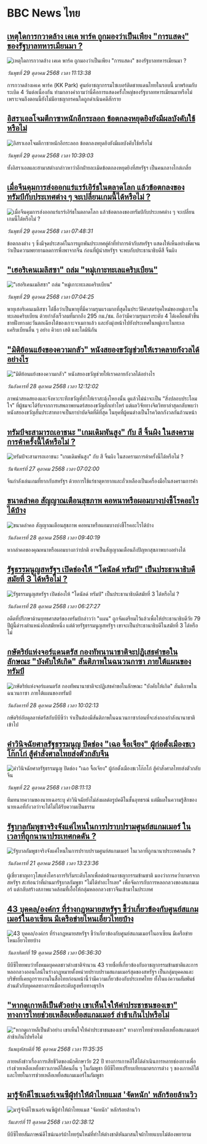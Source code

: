 # BBC News ไทย## [เหตุใดการกวาดล้าง เคเค พาร์ค ถูกมองว่าเป็นเพียง "การแสดง" ของรัฐบาลทหารเมียนมา ?](https://www.bbc.com/thai/articles/c77z6mp4k86o?at_medium=RSS&at_campaign=rss?at_campaign=githubrss)![เหตุใดการกวาดล้าง เคเค พาร์ค ถูกมองว่าเป็นเพียง "การแสดง" ของรัฐบาลทหารเมียนมา ?](https://ichef.bbci.co.uk/ace/ws/240/cpsprodpb/a77c/live/b536fab0-b4a8-11f0-aa13-0b0479f6f42a.jpg)_วันพุธที่ 29 ตุลาคม 2568 เวลา 11:13:38_การกวาดล้างเคเค พาร์ค (KK Park) ศูนย์อาชญากรรมไซเบอร์ติดชายแดนไทยในรอบนี้ มาพร้อมกับระเบิด 4 วันต่อเนื่องกัน ท่ามกลางคำถามว่านี่คือการแสดงครั้งใหญ่ของรัฐบาลทหารเมียนมาหรือไม่ เพราะจนถึงตอนนี้ยังไม่มีอาชญากรคนใดถูกดำเนินคดีสักราย## [อิสราเอลโจมตีกาซาหนักอีกระลอก ข้อตกลงหยุดยิงยังมีผลบังคับใช้หรือไม่](https://www.bbc.com/thai/articles/cwykprx1q1ko?at_medium=RSS&at_campaign=rss?at_campaign=githubrss)![อิสราเอลโจมตีกาซาหนักอีกระลอก ข้อตกลงหยุดยิงยังมีผลบังคับใช้หรือไม่](https://ichef.bbci.co.uk/ace/ws/240/cpsprodpb/8081/live/82f75f60-b43d-11f0-8619-03f374390a48.jpg)_วันพุธที่ 29 ตุลาคม 2568 เวลา 10:39:03_ทั้งอิสราเอลและฮามาสต่างกล่าวหาว่าอีกฝ่ายละเมิดข้อตกลงหยุดยิงที่สหรัฐฯ เป็นคนกลางไกล่เกลี่ย## [เมื่อจีนคุมการส่งออกแร่แรร์เอิร์ธในตลาดโลก แล้วข้อตกลงของทรัมป์กับประเทศต่าง ๆ จะเปลี่ยนเกมนี้ได้หรือไม่ ?](https://www.bbc.com/thai/articles/cgqlnzzwqvko?at_medium=RSS&at_campaign=rss?at_campaign=githubrss)![เมื่อจีนคุมการส่งออกแร่แรร์เอิร์ธในตลาดโลก แล้วข้อตกลงของทรัมป์กับประเทศต่าง ๆ จะเปลี่ยนเกมนี้ได้หรือไม่ ?](https://ichef.bbci.co.uk/ace/ws/240/cpsprodpb/7499/live/5781cda0-b485-11f0-b2a1-6f537f66f9aa.jpg)_วันพุธที่ 29 ตุลาคม 2568 เวลา 07:48:31_ข้อตกลงต่าง ๆ ซึ่งมีจุดประสงค์ในการผูกพันประเทศคู่ค้าที่ทำการค้ากับสหรัฐฯ แสดงให้เห็นอย่างชัดเจนว่าเป็นความพยายามลดการพึ่งพาจากจีน ก่อนที่ผู้นำสหรัฐฯ จะพบกับประธานาธิบดีสี จิ้นผิง## ["เฮอริเคนเมลิสซา" ถล่ม "หมู่เกาะทะเลแคริบเบียน"](https://www.bbc.com/thai/articles/cy40dwwplzlo?at_medium=RSS&at_campaign=rss?at_campaign=githubrss)!["เฮอริเคนเมลิสซา" ถล่ม "หมู่เกาะทะเลแคริบเบียน"](https://ichef.bbci.co.uk/ace/ws/240/cpsprodpb/6c38/live/1cf1c9a0-b495-11f0-aa13-0b0479f6f42a.jpg)_วันพุธที่ 29 ตุลาคม 2568 เวลา 07:04:25_พายุเฮอริเคนเมลิสซา ได้ชื่อว่าเป็นพายุที่มีความรุนแรงมากที่สุดในประวัติศาสตร์ยุคใหม่ของหมู่เกาะในทะเลแคริบเบียน ด้วยกำลังเร็วลมที่มากถึง 295 กม./ชม. ถือว่ามีความรุนแรงระดับ 4 ได้เคลื่อนตัวขึ้นชายฝั่งทางตะวันตกเฉียงใต้ของเกาะจาเมกาแล้ว และยังมุ่งหน้าไปยังประเทศในหมู่เกาะในทะเลแคริบเบียนอื่น ๆ อย่าง คิวบา เฮติ และโดมินิกัน## ["มิติย้อนแย้งของความกลัว" หนังสยองขวัญช่วยให้เราคลายกังวลได้อย่างไร](https://www.bbc.com/thai/articles/ckgzd87k61mo?at_medium=RSS&at_campaign=rss?at_campaign=githubrss)!["มิติย้อนแย้งของความกลัว" หนังสยองขวัญช่วยให้เราคลายกังวลได้อย่างไร](https://ichef.bbci.co.uk/ace/ws/240/cpsprodpb/95d7/live/107ab4a0-b3f2-11f0-aa13-0b0479f6f42a.jpg)_วันอังคารที่ 28 ตุลาคม 2568 เวลา 12:12:02_ภาพน่าสยดสยองและจังหวะระทึกขวัญที่ทำให้เราสะดุ้งโหยงนั้น ดูแล้วไม่น่าจะเป็น “สิ่งปลอบประโลมใจ” ที่ผู้ชมจะได้รับจากการเสพภาพยนตร์สยองขวัญสักเท่าไหร่ แต่ผลวิจัยทางจิตวิทยาล่าสุดกลับพบว่า หนังสยองขวัญสั่นประสาทอาจเป็นยาบำบัดจิตที่ดีที่สุด ในยุคที่ผู้คนต่างเป็นโรควิตกกังวลกันถ้วนหน้า## [ทรัมป์จะสามารถเอาชนะ "เกมเดิมพันสูง" กับ สี จิ้นผิง ในสงครามการค้าครั้งนี้ได้หรือไม่ ?](https://www.bbc.com/thai/articles/c3dn1pnl0vro?at_medium=RSS&at_campaign=rss?at_campaign=githubrss)![ทรัมป์จะสามารถเอาชนะ "เกมเดิมพันสูง" กับ สี จิ้นผิง ในสงครามการค้าครั้งนี้ได้หรือไม่ ?](https://ichef.bbci.co.uk/ace/ws/240/cpsprodpb/893f/live/39474f10-b08c-11f0-9030-57c222c79f8b.jpg)_วันจันทร์ที่ 27 ตุลาคม 2568 เวลา 07:02:00_จีนกำลังเล่นเกมที่ยากกับสหรัฐฯ ด้วยการใช้แร่ธาตุหายากและถั่วเหลืองเป็นเครื่องมือในสงครามการค้า## [ขนาดลำคอ สัญญาณเตือนสุขภาพ คอหนาหรือผอมบางบ่งชี้โรคอะไรได้บ้าง](https://www.bbc.com/thai/articles/c5yd951mnd6o?at_medium=RSS&at_campaign=rss?at_campaign=githubrss)![ขนาดลำคอ สัญญาณเตือนสุขภาพ คอหนาหรือผอมบางบ่งชี้โรคอะไรได้บ้าง](https://ichef.bbci.co.uk/ace/ws/240/cpsprodpb/6c5e/live/412fdf50-ab5d-11f0-b0f1-8b73bbc9408d.jpg)_วันอังคารที่ 28 ตุลาคม 2568 เวลา 09:40:19_หากลำคอของคุณหนาหรือผอมบางกว่าปกติ อาจเป็นสัญญาณเตือนถึงปัญหาสุขภาพบางอย่างได้## [รัฐธรรมนูญสหรัฐฯ เปิดช่องให้ "โดนัลด์ ทรัมป์" เป็นประธานาธิบดีสมัยที่ 3 ได้หรือไม่ ?](https://www.bbc.com/thai/articles/cql9e3rdkw5o?at_medium=RSS&at_campaign=rss?at_campaign=githubrss)![รัฐธรรมนูญสหรัฐฯ เปิดช่องให้ "โดนัลด์ ทรัมป์" เป็นประธานาธิบดีสมัยที่ 3 ได้หรือไม่ ?](https://ichef.bbci.co.uk/ace/ws/240/cpsprodpb/2e00/live/84b8ff40-b3be-11f0-b2a1-6f537f66f9aa.jpg)_วันอังคารที่ 28 ตุลาคม 2568 เวลา 06:27:27_อดีตที่ปรึกษาด้านยุทธศาสตร์ของทรัมป์กล่าวว่า "แผน" ถูกจัดเตรียมไว้แล้วเพื่อให้ประธานาธิบดีวัย 79 ปีผู้นี้ดำรงตำแหน่งอีกสมัยหนึ่ง แต่ด้วยรัฐธรรมนูญสหรัฐฯ เขาจะเป็นประธานาธิบดีในสมัยที่ 3 ได้หรือไม่## [กษัตริย์แห่งจอร์แดนตรัส กองทัพนานาชาติจะปฏิเสธคำขอในลักษณะ "บังคับให้เกิด" สันติภาพในฉนวนกาซา ภายใต้แผนของทรัมป์](https://www.bbc.com/thai/articles/c364j1x6jkno?at_medium=RSS&at_campaign=rss?at_campaign=githubrss)![กษัตริย์แห่งจอร์แดนตรัส กองทัพนานาชาติจะปฏิเสธคำขอในลักษณะ "บังคับให้เกิด" สันติภาพในฉนวนกาซา ภายใต้แผนของทรัมป์](https://ichef.bbci.co.uk/ace/ws/240/cpsprodpb/c0ee/live/350e5f20-b2e3-11f0-b2a1-6f537f66f9aa.jpg)_วันอังคารที่ 28 ตุลาคม 2568 เวลา 10:02:13_กษัตริย์อับดุลลาห์ตรัสกับบีบีซีว่า จำเป็นต้องมีสันติภาพในฉนวนกาซาก่อนที่จะส่งกองกำลังนานาชาติเข้าไป## [คำวินิจฉัยศาลรัฐธรรมนูญ ปิดช่อง "เฉอ จื้อเจียง" ผู้ก่อตั้งเมืองชเวโก๊กโก่ สู้คำสั่งศาลไทยส่งตัวกลับจีน](https://www.bbc.com/thai/articles/cp3dydpn5zzo?at_medium=RSS&at_campaign=rss?at_campaign=githubrss)![คำวินิจฉัยศาลรัฐธรรมนูญ ปิดช่อง "เฉอ จื้อเจียง" ผู้ก่อตั้งเมืองชเวโก๊กโก่ สู้คำสั่งศาลไทยส่งตัวกลับจีน](https://ichef.bbci.co.uk/ace/ws/240/cpsprodpb/97c4/live/de3482d0-af16-11f0-b2a1-6f537f66f9aa.jpg)_วันพุธที่ 22 ตุลาคม 2568 เวลา 08:11:13_ทีมทนายความของนายเฉอระบุ คำวินิจฉัยยังไม่ส่งผลต่อรูปคดีในชั้นอุทธรณ์ แต่มีผลในความรู้สึกของนายเฉอที่กังวลว่าจะได้ไม่ได้รับความเป็นธรรม## [รัฐบาลกัมพูชาจริงจังแค่ไหนในการปราบปรามศูนย์สแกมเมอร์ ในเวลาที่ถูกนานาประเทศกดดัน ?](https://www.bbc.com/thai/articles/cn97vdw808yo?at_medium=RSS&at_campaign=rss?at_campaign=githubrss)![รัฐบาลกัมพูชาจริงจังแค่ไหนในการปราบปรามศูนย์สแกมเมอร์ ในเวลาที่ถูกนานาประเทศกดดัน ?](https://ichef.bbci.co.uk/ace/ws/240/cpsprodpb/dec3/live/c77a1590-ae7c-11f0-86fd-8d837d20b15a.jpg)_วันอังคารที่ 21 ตุลาคม 2568 เวลา 13:23:36_ผู้เชี่ยวชาญอาวุโสแห่งโครงการริเริ่มระดับโลกเพื่อต่อต้านอาชญากรรมข้ามชาติ มองว่าการคว่ำบาตรจากสหรัฐฯ สะท้อนว่าที่ผ่านมารัฐบาลกัมพูชา "ไม่ได้ทำอะไรเลย" เพื่อจัดการกับการหลอกลวงของสแกมเมอร์ แต่กลับสร้างสภาพแวดล้อมที่เอื้อให้กลุ่มหลอกลวงชาวจีนเข้ามาในประเทศ## [43 บุคคล/องค์กร ที่ร่างกฎหมายสหรัฐฯ ชี้ว่าเกี่ยวข้องกับศูนย์สแกมเมอร์ในอาเซียน มีเครือข่ายไหนเอี่ยวไทยบ้าง](https://www.bbc.com/thai/articles/cx2d77gpq7ko?at_medium=RSS&at_campaign=rss?at_campaign=githubrss)![43 บุคคล/องค์กร ที่ร่างกฎหมายสหรัฐฯ ชี้ว่าเกี่ยวข้องกับศูนย์สแกมเมอร์ในอาเซียน มีเครือข่ายไหนเอี่ยวไทยบ้าง](https://ichef.bbci.co.uk/ace/ws/240/cpsprodpb/ee5d/live/4efeece0-aa84-11f0-aa13-0b0479f6f42a.jpg)_วันอาทิตย์ที่ 19 ตุลาคม 2568 เวลา 06:36:30_บีบีซีไทยพบว่าทั้งหมดบุคคลชาวต่างชาติจำนวน 43 รายชื่อที่เกี่ยวข้องกับอาชญากรรมข้ามชาติและการหลอกลวงออนไลน์ในร่างกฎหมายตั้งหน่วยปราบปรามสแกมเมอร์สุดของสหรัฐฯ เป็นกลุ่มบุคคลและบริษัทที่เคยถูกรายงานในสื่อไทยก่อนหน้านี้ว่ามีความเกี่ยวข้องกับประเทศไทย ทั้งในแง่ความสัมพันธ์ส่วนตัวกับบุคคลทางการเมืองระดับสูงหรือทางธุรกิจ## ["หากดูเกาหลีเป็นตัวอย่าง เขาเห็นใจให้ค่าประชาชนของเขา" ทางการไทยช่วยเหลือเหยื่อสแกมเมอร์ ล่าช้าเกินไปหรือไม่](https://www.bbc.com/thai/articles/c620lgl676ko?at_medium=RSS&at_campaign=rss?at_campaign=githubrss)!["หากดูเกาหลีเป็นตัวอย่าง เขาเห็นใจให้ค่าประชาชนของเขา" ทางการไทยช่วยเหลือเหยื่อสแกมเมอร์ ล่าช้าเกินไปหรือไม่](https://ichef.bbci.co.uk/ace/ws/240/cpsprodpb/0d67/live/6c10aa60-aa81-11f0-b2a1-6f537f66f9aa.jpg)_วันพฤหัสบดีที่ 16 ตุลาคม 2568 เวลา 11:35:35_ภายหลังข่าวเรื่องการเสียชีวิตของนักศึกษาวัย 22 ปี ทางการเกาหลีใต้ได้ดำเนินการหลายช่องทางเพื่อเร่งช่วยเหลือเหยื่อชาวเกาหลีใต้คนอื่น ๆ ในกัมพูชา  บีบีซีไทยเปรียบเทียบมาตรการต่าง ๆ ของเกาหลีใต้และไทยในการช่วยเหลือเหยื่อสแกมเมอร์ในกัมพูชา## [มารู้จักดีไซเนอร์เจนซีผู้ทำให้ผ้าไทยแมส 'จัดหนัก' หลักร้อยล้านวิว](https://www.bbc.com/thai/articles/cj4y72rr9gjo?at_medium=RSS&at_campaign=rss?at_campaign=githubrss)![มารู้จักดีไซเนอร์เจนซีผู้ทำให้ผ้าไทยแมส 'จัดหนัก' หลักร้อยล้านวิว](https://ichef.bbci.co.uk/ace/ws/240/cpsprodpb/c3a0/live/d4ae1ad0-a40f-11f0-b741-177e3e2c2fc7.jpg)_วันเสาร์ที่ 11 ตุลาคม 2568 เวลา 02:38:12_บีบีซีไทยสัมภาษณ์ดีไซน์เนอร์ผ้าไทยรุ่นใหม่ที่ทำให้ต่างชาติหันมาสนใจผ้าไทยแบบไม่ต้องพยายาม